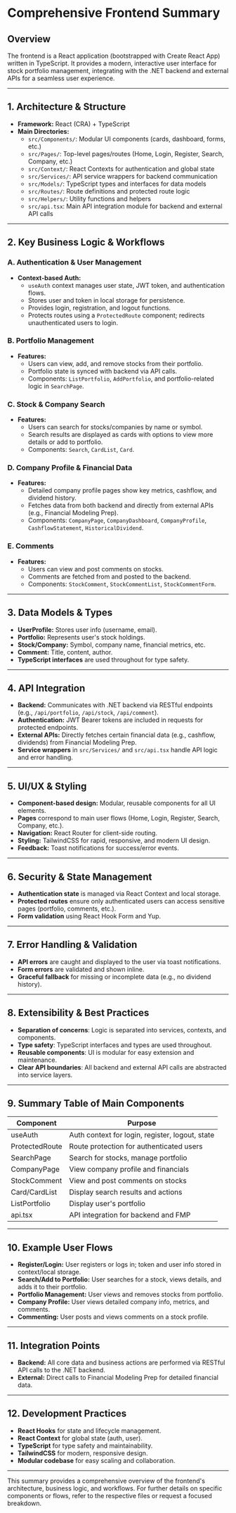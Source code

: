 # Comprehensive Frontend Summary

## Overview
The frontend is a React application (bootstrapped with Create React App) written in TypeScript. It provides a modern, interactive user interface for stock portfolio management, integrating with the .NET backend and external APIs for a seamless user experience.

---

## 1. Architecture & Structure
- **Framework:** React (CRA) + TypeScript
- **Main Directories:**
  - `src/Components/`: Modular UI components (cards, dashboard, forms, etc.)
  - `src/Pages/`: Top-level pages/routes (Home, Login, Register, Search, Company, etc.)
  - `src/Context/`: React Contexts for authentication and global state
  - `src/Services/`: API service wrappers for backend communication
  - `src/Models/`: TypeScript types and interfaces for data models
  - `src/Routes/`: Route definitions and protected route logic
  - `src/Helpers/`: Utility functions and helpers
  - `src/api.tsx`: Main API integration module for backend and external API calls

---

## 2. Key Business Logic & Workflows

### A. Authentication & User Management
- **Context-based Auth:**
  - `useAuth` context manages user state, JWT token, and authentication flows.
  - Stores user and token in local storage for persistence.
  - Provides login, registration, and logout functions.
  - Protects routes using a `ProtectedRoute` component; redirects unauthenticated users to login.

### B. Portfolio Management
- **Features:**
  - Users can view, add, and remove stocks from their portfolio.
  - Portfolio state is synced with backend via API calls.
  - Components: `ListPortfolio`, `AddPortfolio`, and portfolio-related logic in `SearchPage`.

### C. Stock & Company Search
- **Features:**
  - Users can search for stocks/companies by name or symbol.
  - Search results are displayed as cards with options to view more details or add to portfolio.
  - Components: `Search`, `CardList`, `Card`.

### D. Company Profile & Financial Data
- **Features:**
  - Detailed company profile pages show key metrics, cashflow, and dividend history.
  - Fetches data from both backend and directly from external APIs (e.g., Financial Modeling Prep).
  - Components: `CompanyPage`, `CompanyDashboard`, `CompanyProfile`, `CashflowStatement`, `HistoricalDividend`.

### E. Comments
- **Features:**
  - Users can view and post comments on stocks.
  - Comments are fetched from and posted to the backend.
  - Components: `StockComment`, `StockCommentList`, `StockCommentForm`.

---

## 3. Data Models & Types
- **UserProfile:** Stores user info (username, email).
- **Portfolio:** Represents user's stock holdings.
- **Stock/Company:** Symbol, company name, financial metrics, etc.
- **Comment:** Title, content, author.
- **TypeScript interfaces** are used throughout for type safety.

---

## 4. API Integration
- **Backend:** Communicates with .NET backend via RESTful endpoints (e.g., `/api/portfolio`, `/api/stock`, `/api/comment`).
- **Authentication:** JWT Bearer tokens are included in requests for protected endpoints.
- **External APIs:** Directly fetches certain financial data (e.g., cashflow, dividends) from Financial Modeling Prep.
- **Service wrappers** in `src/Services/` and `src/api.tsx` handle API logic and error handling.

---

## 5. UI/UX & Styling
- **Component-based design:** Modular, reusable components for all UI elements.
- **Pages** correspond to main user flows (Home, Login, Register, Search, Company, etc.).
- **Navigation:** React Router for client-side routing.
- **Styling:** TailwindCSS for rapid, responsive, and modern UI design.
- **Feedback:** Toast notifications for success/error events.

---

## 6. Security & State Management
- **Authentication state** is managed via React Context and local storage.
- **Protected routes** ensure only authenticated users can access sensitive pages (portfolio, comments, etc.).
- **Form validation** using React Hook Form and Yup.

---

## 7. Error Handling & Validation
- **API errors** are caught and displayed to the user via toast notifications.
- **Form errors** are validated and shown inline.
- **Graceful fallback** for missing or incomplete data (e.g., no dividend history).

---

## 8. Extensibility & Best Practices
- **Separation of concerns**: Logic is separated into services, contexts, and components.
- **Type safety**: TypeScript interfaces and types are used throughout.
- **Reusable components**: UI is modular for easy extension and maintenance.
- **Clear API boundaries**: All backend and external API calls are abstracted into service layers.

---

## 9. Summary Table of Main Components
| Component         | Purpose                                        |
|-------------------|------------------------------------------------|
| useAuth           | Auth context for login, register, logout, state |
| ProtectedRoute    | Route protection for authenticated users        |
| SearchPage        | Search for stocks, manage portfolio             |
| CompanyPage       | View company profile and financials             |
| StockComment      | View and post comments on stocks                |
| Card/CardList     | Display search results and actions              |
| ListPortfolio     | Display user's portfolio                        |
| api.tsx           | API integration for backend and FMP             |

---

## 10. Example User Flows
- **Register/Login:** User registers or logs in; token and user info stored in context/local storage.
- **Search/Add to Portfolio:** User searches for a stock, views details, and adds it to their portfolio.
- **Portfolio Management:** User views and removes stocks from portfolio.
- **Company Profile:** User views detailed company info, metrics, and comments.
- **Commenting:** User posts and views comments on a stock profile.

---

## 11. Integration Points
- **Backend:** All core data and business actions are performed via RESTful API calls to the .NET backend.
- **External:** Direct calls to Financial Modeling Prep for detailed financial data.

---

## 12. Development Practices
- **React Hooks** for state and lifecycle management.
- **React Context** for global state (auth, user).
- **TypeScript** for type safety and maintainability.
- **TailwindCSS** for modern, responsive design.
- **Modular codebase** for easy scaling and collaboration.

---

This summary provides a comprehensive overview of the frontend's architecture, business logic, and workflows. For further details on specific components or flows, refer to the respective files or request a focused breakdown.
